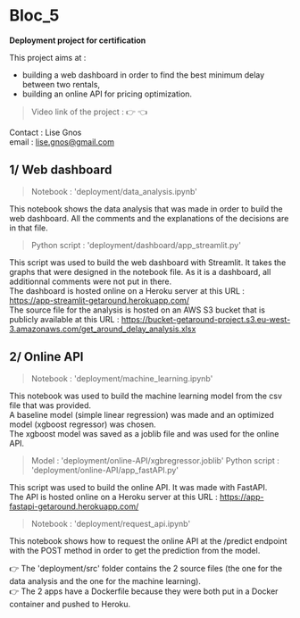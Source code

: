 # Bloc_5
**Deployment project for certification**

This project aims at :  
- building a web dashboard in order to find the best minimum delay between two rentals,
- building an online API for pricing optimization.

> Video link of the project : 👉  👈

Contact : Lise Gnos  
email : lise.gnos@gmail.com  

## 1/ Web dashboard

> Notebook : 'deployment/data_analysis.ipynb'  

This notebook shows the data analysis that was made in order to build the web dashboard. All the comments and the explanations of the decisions are in that file.  

> Python script : 'deployment/dashboard/app_streamlit.py'  

This script was used to build the web dashboard with Streamlit. It takes the graphs that were designed in the notebook file. As it is a dashboard, all additionnal comments were not put in there.  
The dashboard is hosted online on a Heroku server at this URL : https://app-streamlit-getaround.herokuapp.com/  
The source file for the analysis is hosted on an AWS S3 bucket that is publicly available at this URL : https://bucket-getaround-project.s3.eu-west-3.amazonaws.com/get_around_delay_analysis.xlsx  

## 2/ Online API

> Notebook : 'deployment/machine_learning.ipynb'  

This notebook was used to build the machine learning model from the csv file that was provided.  
A baseline model (simple linear regression) was made and an optimized model (xgboost regressor) was chosen.  
The xgboost model was saved as a joblib file and was used for the online API.  

> Model : 'deployment/online-API/xgbregressor.joblib'
> Python script : 'deployment/online-API/app_fastAPI.py'  

This script was used to build the online API. It was made with FastAPI.  
The API is hosted online on a Heroku server at this URL : https://app-fastapi-getaround.herokuapp.com/  

> Notebook : 'deployment/request_api.ipynb'  

This notebook shows how to request the online API at the /predict endpoint with the POST method in order to get the prediction from the model.

👉 The 'deployment/src' folder contains the 2 source files (the one for the data analysis and the one for the machine learning).  
👉 The 2 apps have a Dockerfile because they were both put in a Docker container and pushed to Heroku.  

